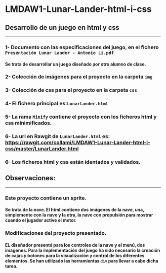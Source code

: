 # LMDAW1-Lunar-Lander-html-i-css

## Desarrollo de un juego en html y css
---
### 1- Documento con las especificaciones del juego, en el fichero `Presentación Lunar Lander - Antonio Li.pdf`
#### Se trata de desarrollar un juego diseñado por otro alumno de clase.
### 2- Colección de imágenes para el proyecto en la carpeta `img`
### 3- Colección de css para el proyecto en la carpeta `css`
### 4- El fichero principal es:`LunarLander.html`
### 5- La rama `Minify` contiene el proyecto con los ficheros html y css minimificados.
### 6- La url en Rawgit de `LunarLander.html` es: https://rawgit.com/collami/LMDAW1-Lunar-Lander-html-i-css/master/LunarLander.html
### 6- Los ficheros html y css están identados y validados.

## Observaciones:
---
### Este proyecto contiene un sprite.
#### Se trata de la nave. El html contiene dos imágenes de la nave, una, simplemente con la nave y la otra, la nave con propulsión para mostrar cuando el jugador active el motor.
### Modificaciones del proyecto presentado.
#### EL diseñador presentó para los controles de la nave y el menú, dos imagenes. Para la implementación del juego ha sido necesario la creación de cajas y botones para la visualización y control de los diferentes elementos. Se han utilizado las herramientas `div` para llevar a cabo dicha tarea.
